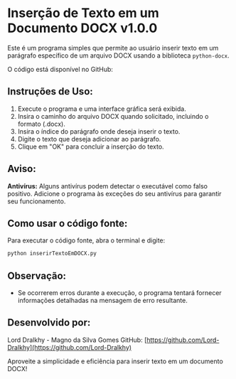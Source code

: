 # Inserção de Texto em um Documento DOCX v1.0.0

Este é um programa simples que permite ao usuário inserir texto em um parágrafo específico de um arquivo DOCX usando a biblioteca `python-docx`.

O código está disponível no GitHub: <LINK>

## Instruções de Uso:

1. Execute o programa e uma interface gráfica será exibida.
2. Insira o caminho do arquivo DOCX quando solicitado, incluindo o formato (.docx).
3. Insira o índice do parágrafo onde deseja inserir o texto.
4. Digite o texto que deseja adicionar ao parágrafo.
5. Clique em "OK" para concluir a inserção do texto.

## Aviso:

**Antivírus:**
Alguns antivírus podem detectar o executável como falso positivo. Adicione o programa às exceções do seu antivírus para garantir seu funcionamento.

## Como usar o código fonte:

Para executar o código fonte, abra o terminal e digite:

```bash
python inserirTextoEmDOCX.py
```

## Observação:

- Se ocorrerem erros durante a execução, o programa tentará fornecer informações detalhadas na mensagem de erro resultante.

## Desenvolvido por:

Lord Dralkhy - Magno da Silva Gomes
GitHub: [https://github.com/Lord-Dralkhy](https://github.com/Lord-Dralkhy)

Aproveite a simplicidade e eficiência para inserir texto em um documento DOCX!